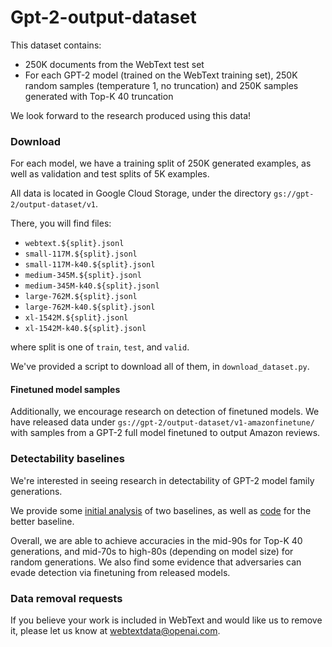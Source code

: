 # Gpt-2-output-dataset

This dataset contains:
- 250K documents from the WebText test set
- For each GPT-2 model (trained on the WebText training set), 250K random samples (temperature 1, no truncation) and 250K samples generated with Top-K 40 truncation

We look forward to the research produced using this data!

### Download

For each model, we have a training split of 250K generated examples, as well as validation and test splits of 5K examples.

All data is located in Google Cloud Storage, under the directory `gs://gpt-2/output-dataset/v1`.

There, you will find files:

- `webtext.${split}.jsonl`
- `small-117M.${split}.jsonl`
- `small-117M-k40.${split}.jsonl`
- `medium-345M.${split}.jsonl`
- `medium-345M-k40.${split}.jsonl`
- `large-762M.${split}.jsonl`
- `large-762M-k40.${split}.jsonl`
- `xl-1542M.${split}.jsonl`
- `xl-1542M-k40.${split}.jsonl`

where split is one of `train`, `test`, and `valid`.

We've provided a script to download all of them, in `download_dataset.py`.

#### Finetuned model samples

Additionally, we encourage research on detection of finetuned models.  We have released data under `gs://gpt-2/output-dataset/v1-amazonfinetune/` with samples from a GPT-2 full model finetuned to output Amazon reviews.

### Detectability baselines

We're interested in seeing research in detectability of GPT-2 model family generations.

We provide some [initial analysis](detection.md) of two baselines, as well as [code](./baseline.py) for the better baseline.

Overall, we are able to achieve accuracies in the mid-90s for Top-K 40 generations, and mid-70s to high-80s (depending on model size) for random generations.  We also find some evidence that adversaries can evade detection via finetuning from released models.

### Data removal requests

If you believe your work is included in WebText and would like us to remove it, please let us know at webtextdata@openai.com.
